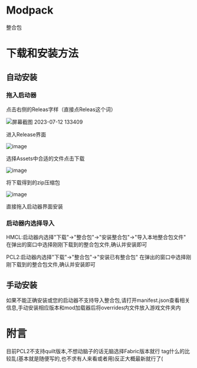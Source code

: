# Modpack
整合包
# 下载和安装方法
## 自动安装
### 拖入启动器
点击右侧的Releas字样（直接点Releas这个词）

![屏幕截图 2023-07-12 133409](https://github.com/MC-luoluo/Modpack/assets/113677351/e347f88d-0cd6-487f-9e99-ff4c631f2b72)

进入Release界面

![image](https://github.com/MC-luoluo/Modpack/assets/113677351/1fb6601e-3dda-44c8-85b7-9340fd0c7b02)

选择Assets中合适的文件点击下载

![image](https://github.com/MC-luoluo/Modpack/assets/113677351/67fb7a4c-6f20-4d48-ad8b-f355297ed4be)

将下载得到的zip压缩包

![image](https://github.com/MC-luoluo/Modpack/assets/113677351/9dd997d5-db70-464f-b5a9-e203bd0dae15)

直接拖入启动器界面安装

### 启动器内选择导入
HMCL:启动器内选择"下载"->"整合包"->"安装整合包"->"导入本地整合包文件"
在弹出的窗口中选择刚刚下载到的整合包文件,确认并安装即可

PCL2:启动器内选择"下载"->"整合包"->"安装已有整合包"
在弹出的窗口中选择刚刚下载到的整合包文件,确认并安装即可
## 手动安装
如果不能正确安装或您的启动器不支持导入整合包,请打开manifest.json查看相关信息,手动安装相应版本和mod加载器后将overrides内文件放入游戏文件夹内

# 附言
目前PCL2不支持quilt版本,不想动脑子的话无脑选择Fabric版本就行
tag什么的比较乱(基本就是随便写的,也不求有人来看或者用)反正大概最新就行了(

